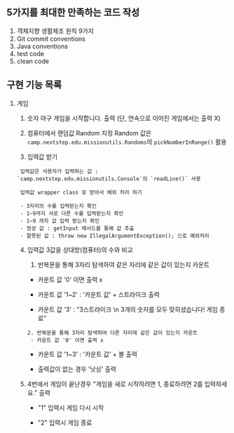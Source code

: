 ## **5가지를 최대한 만족하는 코드 작성**

1. 객체지향 생활체조 원칙 9가지
2. Git commit conventions
3. Java conventions
4. test code
5. clean code



## **구현 기능 목록**

1. 게임

	1. 숫자 야구 게임을 시작합니다. 출력 (단, 연속으로 이어진 게임에서는 출력 X)

	2. 컴퓨터에서 랜덤값 Random 지정
		Random 값은 `camp.nextstep.edu.missionutils.Randoms`의 `pickNumberInRange()` 활용

	  3. 입력값 받기

		입력값은 사용자가 입력하는 값 :  `camp.nextstep.edu.missionutils.Console`의 `readLine()` 사용 

		입력값 wrapper class 로 받아서 예외 처리 하기

		- 3자리의 수를 입력받는지 확인
		- 1~9까지 서로 다른 수를 입력받는지 확인
		- 1~9 까지 값 입력 받는지 확인
		- 정상 값 : getInput 메서드를 통해 값 추출
		- 잘못된 값 : throw new IllegalArgumentException(); 으로 예외처리 

	  4. 입력값 3값을 상대방(컴퓨터)의 수와 비교

	       1. 반복문을 통해 3자리 탐색하여 같은 자리에 같은 값이 있는지 카운트
	       	- 카운트 값 '0' 이면 출력 x
	       	
	       	- 카운트 값 '1~2' : '카운트 값' + 스트라이크 출력
	       	
	       	- 카운트 값 '3'   : "3스트라이크  \n 3개의 숫자를 모두 맞히셨습니다! 게임 종료"
	       	
	         2. 반복문을 통해 3자리 탐색하여 다른 자리에 같은 값이 있는지 카운트
	       	  - 카운트 값 '0' 이면 출력 x
	       	
	       	- 카운트 값 '1~3' : '카운트 값' + 볼 출력
	       	
	       	- 출력값이 없는 경우 '낫싱' 출력
	
	  5. 4번에서 게임이 끝난경우 "게임을 새로 시작하려면 1, 종료하려면 2를 입력하세요." 출력
	
	       - "1" 입력시 게임 다시 시작
	
	       - "2" 입력시 게임 종료

